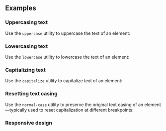 ## Examples

### Uppercasing text

Use the `uppercase` utility to uppercase the text of an element:

### Lowercasing text

Use the `lowercase` utility to lowercase the text of an element:

### Capitalizing text

Use the `capitalize` utility to capitalize text of an element:

### Resetting text casing

Use the `normal-case` utility to preserve the original text casing of an element—typically used to reset capitalization at different breakpoints:

### Responsive design